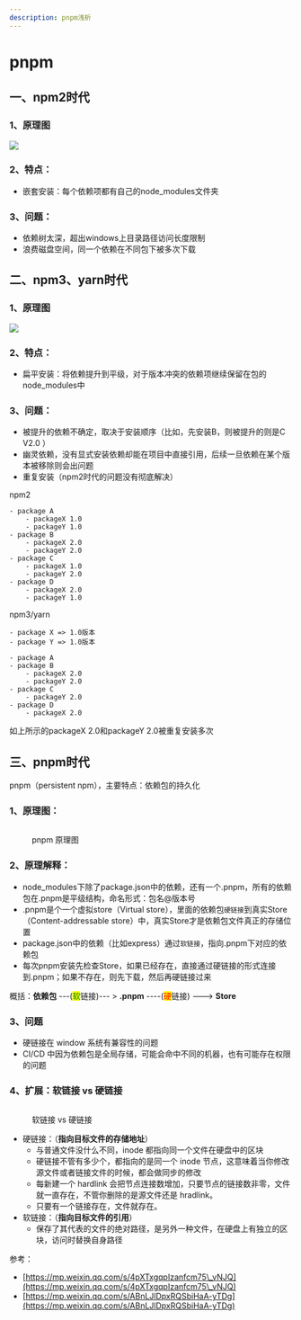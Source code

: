 ```yaml
---
description: pnpm浅析
---
```


# pnpm

## **一、npm2时代**

### 1、原理图

![](<../../.gitbook/assets/流程图 (7).jpg>)

### 2、特点：

* 嵌套安装：每个依赖项都有自己的node\_modules文件夹

### 3、问题：

* 依赖树太深，超出windows上目录路径访问长度限制
* 浪费磁盘空间，同一个依赖在不同包下被多次下载



## **二、npm3、yarn时代**

### 1、原理图

![](<../../.gitbook/assets/流程图 (9).jpg>)

### 2、特点：

* 扁平安装：将依赖提升到平级，对于版本冲突的依赖项继续保留在包的node\_modules中

### 3、问题：

* 被提升的依赖不确定，取决于安装顺序（比如，先安装B，则被提升的则是C V2.0 ）
* 幽灵依赖，没有显式安装依赖却能在项目中直接引用，后续一旦依赖在某个版本被移除则会出问题
* 重复安装（npm2时代的问题没有彻底解决）

npm2

```
- package A
    - packageX 1.0
    - packageY 1.0
- package B
    - packageX 2.0
    - packageY 2.0
- package C
    - packageX 1.0
    - packageY 2.0
- package D
    - packageX 2.0
    - packageY 1.0
```

npm3/yarn

```
- package X => 1.0版本
- package Y => 1.0版本

- package A
- package B
    - packageX 2.0
    - packageY 2.0
- package C
    - packageY 2.0
- package D
    - packageX 2.0
```

如上所示的packageX 2.0和packageY 2.0被重复安装多次

## **三、pnpm时代**

pnpm（persistent npm），主要特点：依赖包的持久化

### 1、原理图：&#x20;

<figure><img src="../../.gitbook/assets/pnpm-inner.jpeg" alt=""><figcaption><p>pnpm 原理图</p></figcaption></figure>

### 2、原理解释：

* node\_modules下除了package.json中的依赖，还有一个.pnpm，所有的依赖包在.pnpm是平级结构，命名形式：包名@版本号
* .pnpm是个一个虚拟store（Virtual store），里面的依赖包`硬链接`到真实Store（Content-addressable store）中，真实Store才是依赖包文件真正的存储位置
* package.json中的依赖（比如express）通过`软链接`，指向.pnpm下对应的依赖包
* 每次pnpm安装先检查Store，如果已经存在，直接通过硬链接的形式连接到.pnpm；如果不存在，则先下载，然后再硬链接过来

概括：**依赖包** ---(<mark style="color:green;">软</mark>链接)--- > **.pnpm** ----(<mark style="color:red;">硬</mark>链接) ---> **Store**

### 3、问题

* 硬链接在 window 系统有兼容性的问题
* CI/CD 中因为依赖包是全局存储，可能会命中不同的机器，也有可能存在权限的问题



### 4、扩展：软链接 vs 硬链接

<figure><img src="../../.gitbook/assets/9082c195-ccf3-44d2-b08c-493cb94f89c1.png" alt=""><figcaption><p>软链接 vs 硬链接</p></figcaption></figure>

* 硬链接：（**指向目标文件的存储地址**）
  * 与普通文件没什么不同，inode 都指向同一个文件在硬盘中的区块
  * 硬链接不管有多少个，都指向的是同一个 inode 节点，这意味着当你修改源文件或者链接文件的时候，都会做同步的修改
  * 每新建一个 hardlink 会把节点连接数增加，只要节点的链接数非零，文件就一直存在，不管你删除的是源文件还是 hradlink。
  * 只要有一个链接存在，文件就存在。
* 软链接：（**指向目标文件的引用**）
  * 保存了其代表的文件的绝对路径，是另外一种文件，在硬盘上有独立的区块，访问时替换自身路径

参考：

* [https://mp.weixin.qq.com/s/4pXTxgqpIzanfcm75\_vNJQ](https://mp.weixin.qq.com/s/4pXTxgqpIzanfcm75\_vNJQ)
* [https://mp.weixin.qq.com/s/ABnLJlDpxRQSbiHaA-yTDg](https://mp.weixin.qq.com/s/ABnLJlDpxRQSbiHaA-yTDg)
